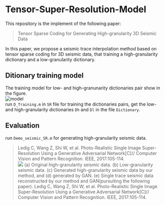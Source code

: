 # Tensor-Super-Resolution-Model
This repository is the implement of the following paper:<br>
>Tensor Sparse Coding for Generating High-granularity 3D Seismic Data      

In this paper, we propose a seismic trace interpolation method based on tensor sparse coding for 3D seismic data, that training a high-granularity dictionary and a low-granularity dictionary.<br>

## Ditionary training model
The training model for low- and high-granunarity dictionaries pair show in the figure.<br>
![model](https://github.com/hust512/Tensor-Super-Resolution-Model/blob/master/SR/Figures/0.png?raw=true)<br>
run `D_Training.m` in `SR` file for training the dictionaries pairs, get the low- and high-granularity dictionaries `Dh` and `Dl` in the file `Dictionary`. 

## Evaluation
run `Demo_seismic_SR.m` for generating high-granularity seismic data.
>Ledig C, Wang Z, Shi W, et al. Photo-Realistic Single Image Super-Resolution Using a Generative Adversarial Network[C]// Computer Vision and Pattern Recognition. IEEE, 2017:105-114.<br>
![](https://github.com/hust512/Tensor-Super-Resolution-Model/blob/master/SR/Figures/final.png?raw=true)
(a) Original high-granularity seismic data. (b) Low-granularity seismic data. (c) Generated high-granularity seismic data by our method, and (d) generated by GAN. (e) Single trace seismic data reconstructed by our method and GAN(pursuiting the following paper).
>Ledig C, Wang Z, Shi W, et al. Photo-Realistic Single Image Super-Resolution Using a Generative Adversarial Network[C]// Computer Vision and Pattern Recognition. IEEE, 2017:105-114.<br>
